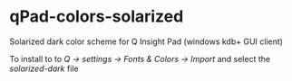 # qPad-colors-solarized

Solarized dark color scheme for Q Insight Pad (windows kdb+ GUI client)

To install to to *Q -> settings -> Fonts & Colors -> Import* and select the *solarized-dark* file
